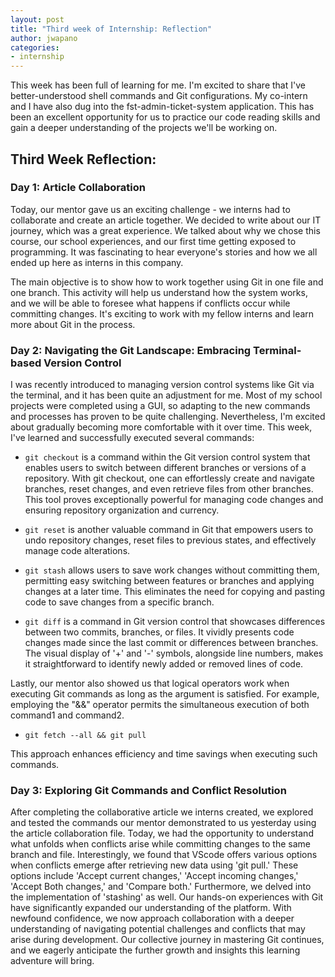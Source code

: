```yaml
---
layout: post
title: "Third week of Internship: Reflection"
author: jwapano
categories: 
- internship
---
```

This week has been full of learning for me. I'm excited to share that I've better-understood shell commands and Git configurations. My co-intern and I have also dug into the fst-admin-ticket-system application. This has been an excellent opportunity for us to practice our code reading skills and gain a deeper understanding of the projects we'll be working on. 

## Third Week Reflection:

### Day 1: Article Collaboration
Today, our mentor gave us an exciting challenge - we interns had to collaborate and create an article together. We decided to write about our IT journey, which was a great experience. We talked about why we chose this course, our school experiences, and our first time getting exposed to programming. It was fascinating to hear everyone's stories and how we all ended up here as interns in this company. 

The main objective is to show how to work together using Git in one file and one branch. This activity will help us understand how the system works, and we will be able to foresee what happens if conflicts occur while committing changes. It's exciting to work with my fellow interns and learn more about Git in the process.

### Day 2: Navigating the Git Landscape: Embracing Terminal-based Version Control
I was recently introduced to managing version control systems like Git via the terminal, and it has been quite an adjustment for me. Most of my school projects were completed using a GUI, so adapting to the new commands and processes has proven to be quite challenging. Nevertheless, I'm excited about gradually becoming more comfortable with it over time. This week, I've learned and successfully executed several commands:

- `git checkout` is a command within the Git version control system that enables users to switch between different branches or versions of a repository. With git checkout, one can effortlessly create and navigate branches, reset changes, and even retrieve files from other branches. This tool proves exceptionally powerful for managing code changes and ensuring repository organization and currency.

- `git reset` is another valuable command in Git that empowers users to undo repository changes, reset files to previous states, and effectively manage code alterations.

- `git stash` allows users to save work changes without committing them, permitting easy switching between features or branches and applying changes at a later time. This eliminates the need for copying and pasting code to save changes from a specific branch.

- `git diff` is a command in Git version control that showcases differences between two commits, branches, or files. It vividly presents code changes made since the last commit or differences between branches. The visual display of '+' and '-' symbols, alongside line numbers, makes it straightforward to identify newly added or removed lines of code.

Lastly, our mentor also showed us that logical operators work when executing Git commands as long as the argument is satisfied. For example, employing the "&&" operator permits the simultaneous execution of both command1 and command2. 

- `git fetch --all && git pull`

This approach enhances efficiency and time savings when executing such commands.

### Day 3: Exploring Git Commands and Conflict Resolution

After completing the collaborative article we interns created, we explored and tested the commands our mentor demonstrated to us yesterday using the article collaboration file. Today, we had the opportunity to understand what unfolds when conflicts arise while committing changes to the same branch and file. Interestingly, we found that VScode offers various options when conflicts emerge after retrieving new data using 'git pull.' These options include 'Accept current changes,' 'Accept incoming changes,' 'Accept Both changes,' and 'Compare both.' Furthermore, we delved into the implementation of 'stashing' as well. Our hands-on experiences with Git have significantly expanded our understanding of the platform. With newfound confidence, we now approach collaboration with a deeper understanding of navigating potential challenges and conflicts that may arise during development. Our collective journey in mastering Git continues, and we eagerly anticipate the further growth and insights this learning adventure will bring.
















